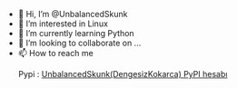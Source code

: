 - 👋 Hi, I’m @UnbalancedSkunk
- 👀 I’m interested in Linux
- 🌱 I’m currently learning Python
- 💞️ I’m looking to collaborate on ...
- 📫 How to reach me <p>Pypi : <a rel="noreferrer noopener" href="https://pypi.org/user/UnbalancedSkunk/" target="_blank">UnbalancedSkunk(DengesizKokarca) PyPI hesabı</a></p>

<!---
UnbalancedSkunk/UnbalancedSkunk is a ✨ special ✨ repository because its `README.md` (this file) appears on your GitHub profile.
You can click the Preview link to take a look at your changes.
--->
